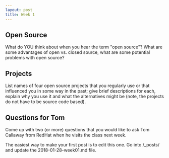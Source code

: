 ```yaml
---
layout: post
title: Week 1
---
```


## Open Source
What do YOU think about when you hear the term "open source"? What are some advantages of open vs. closed source, what are some potential problems with open source?  

## Projects
List names of four open source projects that you regularly use or that influenced you in some way in the past; give brief descriptions for each, explain why you use it and what the alternatives might be (note, the projects do not have to be source code based).  
  
## Questions for Tom
Come up with two (or more) questions that you would like to ask Tom Callaway from RedHat when he visits the class next week.

The easiest way to make your first post is to edit this one. 
Go into /_posts/ and update the 2018-01-28-week01.md file. 
